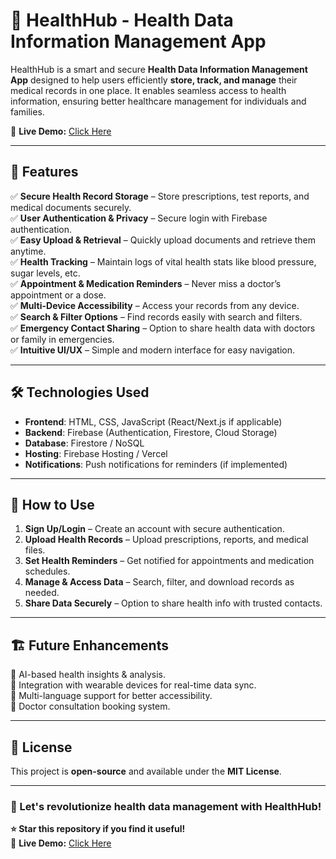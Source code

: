 # 🌿 HealthHub - Health Data Information Management App

HealthHub is a smart and secure **Health Data Information Management App** designed to help users efficiently **store, track, and manage** their medical records in one place. It enables seamless access to health information, ensuring better healthcare management for individuals and families.

🔗 **Live Demo:** [Click Here](https://cutm-health-hub.vercel.app/)  

---

## 🚀 Features  

✅ **Secure Health Record Storage** – Store prescriptions, test reports, and medical documents securely.  
✅ **User Authentication & Privacy** – Secure login with Firebase authentication.  
✅ **Easy Upload & Retrieval** – Quickly upload documents and retrieve them anytime.  
✅ **Health Tracking** – Maintain logs of vital health stats like blood pressure, sugar levels, etc.  
✅ **Appointment & Medication Reminders** – Never miss a doctor’s appointment or a dose.  
✅ **Multi-Device Accessibility** – Access your records from any device.  
✅ **Search & Filter Options** – Find records easily with search and filters.  
✅ **Emergency Contact Sharing** – Option to share health data with doctors or family in emergencies.  
✅ **Intuitive UI/UX** – Simple and modern interface for easy navigation.  

---

## 🛠️ Technologies Used  

- **Frontend**: HTML, CSS, JavaScript (React/Next.js if applicable)  
- **Backend**: Firebase (Authentication, Firestore, Cloud Storage)  
- **Database**: Firestore / NoSQL  
- **Hosting**: Firebase Hosting / Vercel  
- **Notifications**: Push notifications for reminders (if implemented)  

---

## 📌 How to Use  

1. **Sign Up/Login** – Create an account with secure authentication.  
2. **Upload Health Records** – Upload prescriptions, reports, and medical files.  
3. **Set Health Reminders** – Get notified for appointments and medication schedules.  
4. **Manage & Access Data** – Search, filter, and download records as needed.  
5. **Share Data Securely** – Option to share health info with trusted contacts.  

---

## 🏗️ Future Enhancements  

🔹 AI-based health insights & analysis.  
🔹 Integration with wearable devices for real-time data sync.  
🔹 Multi-language support for better accessibility.  
🔹 Doctor consultation booking system.  

---

## 📜 License  

This project is **open-source** and available under the **MIT License**.  

---

### 🚀 Let's revolutionize health data management with **HealthHub**!  

**⭐ Star this repository if you find it useful!**  
🔗 **Live Demo:** [Click Here](https://cutm-health-hub.vercel.app/)  

